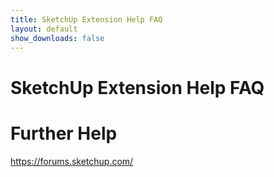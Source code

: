 ```yaml
---
title: SketchUp Extension Help FAQ
layout: default
show_downloads: false
---
```


# SketchUp Extension Help FAQ

# Further Help

https://forums.sketchup.com/
